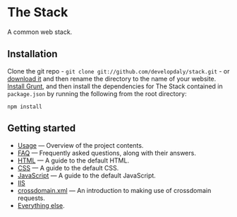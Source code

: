 The Stack
=========

A common web stack.

## Installation

Clone the git repo - `git clone git://github.com/developdaly/stack.git` - or 
[download it](https://github.com/developdaly/stack/zipball/master) and then rename the 
directory to the name of your website. [Install Grunt](http://gruntjs.com/getting-started), 
and then install the dependencies for The Stack contained in `package.json` by running 
the following from the root directory:

```
npm install
```

## Getting started

* [Usage](doc/usage.md) — Overview of the project contents.
* [FAQ](doc/faq.md) — Frequently asked questions, along with their answers.
* [HTML](doc/html.md) — A guide to the default HTML.
* [CSS](doc/css.md) — A guide to the default CSS.
* [JavaScript](doc/js.md) — A guide to the default JavaScript.
* [IIS](https://github.com/h5bp/server-configs-iis)
* [crossdomain.xml](doc/crossdomain.md) — An introduction to making use of
  crossdomain requests.
* [Everything else](doc/misc.md).
